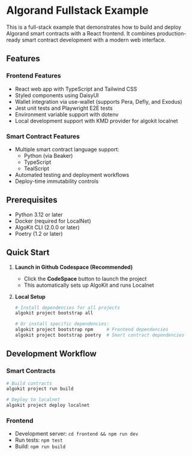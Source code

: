 # Algorand Fullstack Example

This is a full-stack example that demonstrates how to build and deploy Algorand smart contracts with a React frontend. It combines production-ready smart contract development with a modern web interface.

## Features

### Frontend Features

- React web app with TypeScript and Tailwind CSS
- Styled components using DaisyUI
- Wallet integration via use-wallet (supports Pera, Defly, and Exodus)
- Jest unit tests and Playwright E2E tests
- Environment variable support with dotenv
- Local development support with KMD provider for algokit localnet

### Smart Contract Features

- Multiple smart contract language support:
  - Python (via Beaker)
  - TypeScript
  - TealScript
- Automated testing and deployment workflows
- Deploy-time immutability controls

## Prerequisites

- Python 3.12 or later
- Docker (required for LocalNet)
- AlgoKit CLI (2.0.0 or later)
- Poetry (1.2 or later)

## Quick Start

1. **Launch in Github Codespace (Recommended)**

   - Click the **CodeSpace** button to launch the project
   - This automatically sets up AlgoKit and runs Localnet

2. **Local Setup**

   ```bash
   # Install dependencies for all projects
   algokit project bootstrap all

   # Or install specific dependencies:
   algokit project bootstrap npm     # Frontend dependencies
   algokit project bootstrap poetry  # Smart contract dependencies
   ```

## Development Workflow

### Smart Contracts

```bash
# Build contracts
algokit project run build

# Deploy to localnet
algokit project deploy localnet
```

### Frontend

- Development server: `cd frontend && npm run dev`
- Run tests: `npm test`
- Build: `npm run build`
